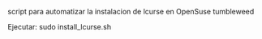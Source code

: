 script para automatizar la instalacion de lcurse en OpenSuse tumbleweed

Ejecutar:
sudo install_lcurse.sh
